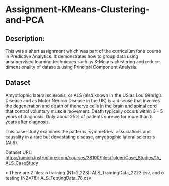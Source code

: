 # Assignment-KMeans-Clustering-and-PCA

## Description:

This was a short assignment which was part of the curriculum for a course in Predictive Analytics. It demonstrates how to group data using unsupervised learning techniques such as K-Means clustering and reduce dimensionality of datasets using Principal Component Analysis. 

## Dataset

Amyotrophic lateral sclerosis, or ALS (also known in the US as Lou Gehrig’s Disease and as Motor Neuron Disease in the UK) is a disease that involves the degeneration and death of thenerve cells in the brain and spinal cord that control voluntary muscle movement. Death typically occurs within 3 - 5 years of diagnosis. Only about 25% of patients survive for more than 5 years after diagnosis.

This case-study examines the patterns, symmetries, associations and causality in a rare but devastating disease, amyotrophic lateral sclerosis (ALS).

Dataset URL:
https://umich.instructure.com/courses/38100/files/folder/Case_Studies/15_ALS_CaseStudy

• There are 2 files:
o training (N1=2,223): ALS_TrainingData_2223.csv, and
o testing (N2=78): ALS_TestingData_78.csv
